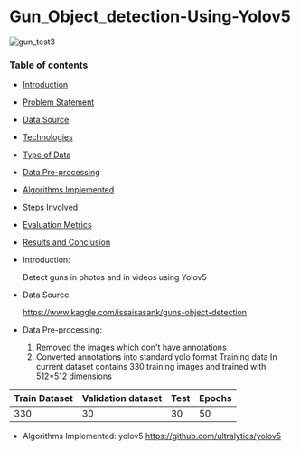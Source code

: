 # Gun_Object_detection-Using-Yolov5

![gun_test3](https://user-images.githubusercontent.com/97952352/150189058-bbffd6ad-6dc9-4178-bd5f-e60e4e6d87a0.jpg)

### Table of contents
* [Introduction](#introduction)
* [Problem Statement](#problem-statement)
* [Data Source](#data-source)
* [Technologies](#technologies)
* [Type of Data](#type-of-data)
* [Data Pre-processing](#data-pre-processing)
* [Algorithms Implemented](#algorithms-implemented)
* [Steps Involved](#steps-involved)
* [Evaluation Metrics](#evaluation-metrics)
* [Results and Conclusion](#results-and-conclusion)

* Introduction:

    Detect guns in photos and in videos using Yolov5

* Data Source:

   https://www.kaggle.com/issaisasank/guns-object-detection
 
 * Data Pre-processing:
   1) Removed the images which don't have annotations
   2) Converted annotations into standard yolo format
   Training data
   In current dataset contains 330 training images and trained with 512*512 dimensions 

 Train Dataset | Validation dataset| Test | Epochs|
| --- | --- |  --- |--- |
| 330| 30| 30 |50 |
   
  * Algorithms Implemented:
       yolov5
       https://github.com/ultralytics/yolov5
   
  


